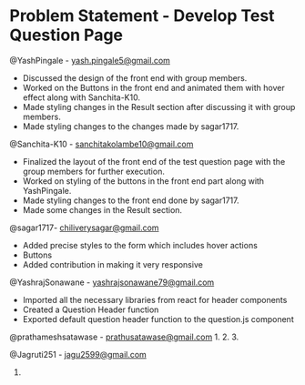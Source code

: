 # Problem Statement - Develop Test Question Page

@YashPingale - yash.pingale5@gmail.com

  * Discussed the design of the front end with group members.
  * Worked on the Buttons in the front end and animated them with hover effect along with Sanchita-K10.
  * Made styling changes in the Result section after discussing it with group members. 
  * Made styling changes to the changes made by sagar1717.
 
@Sanchita-K10 - sanchitakolambe10@gmail.com
  * Finalized the layout of the front end of the test question page with the group members for further execution.
  * Worked on styling of the  buttons in the front end part along with YashPingale.
  * Made styling changes to the front end done by sagar1717.
  * Made some changes in the Result section.

@sagar1717- chiliverysagar@gmail.com
  * Added precise styles to the form which includes hover actions
  * Buttons 
  * Added contribution in making it very responsive

@YashrajSonawane - yashrajsonawane79@gmail.com
  * Imported all the necessary libraries from react for header components
  * Created a Question Header function
  * Exported default question header function to the question.js component
  
 @prathameshsatawase - prathusatawase@gmail.com
  1.
  2.
  3.

 @Jagruti251 - jagu2599@gmail.com

  1. 
